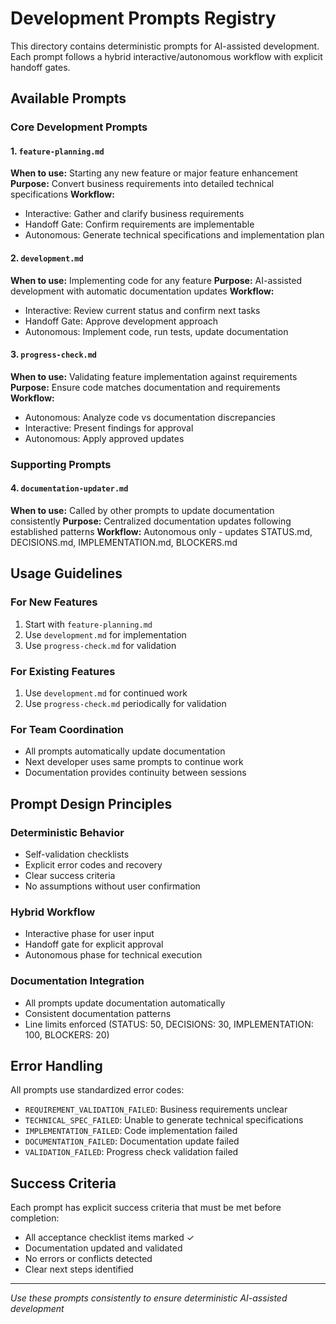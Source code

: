 # Development Prompts Registry

This directory contains deterministic prompts for AI-assisted development. Each prompt follows a hybrid interactive/autonomous workflow with explicit handoff gates.

## Available Prompts

### Core Development Prompts

#### 1. `feature-planning.md`
**When to use:** Starting any new feature or major feature enhancement
**Purpose:** Convert business requirements into detailed technical specifications
**Workflow:** 
- Interactive: Gather and clarify business requirements
- Handoff Gate: Confirm requirements are implementable
- Autonomous: Generate technical specifications and implementation plan

#### 2. `development.md`
**When to use:** Implementing code for any feature
**Purpose:** AI-assisted development with automatic documentation updates
**Workflow:**
- Interactive: Review current status and confirm next tasks
- Handoff Gate: Approve development approach
- Autonomous: Implement code, run tests, update documentation

#### 3. `progress-check.md`
**When to use:** Validating feature implementation against requirements
**Purpose:** Ensure code matches documentation and requirements
**Workflow:**
- Autonomous: Analyze code vs documentation discrepancies
- Interactive: Present findings for approval
- Autonomous: Apply approved updates

### Supporting Prompts

#### 4. `documentation-updater.md`
**When to use:** Called by other prompts to update documentation consistently
**Purpose:** Centralized documentation updates following established patterns
**Workflow:** Autonomous only - updates STATUS.md, DECISIONS.md, IMPLEMENTATION.md, BLOCKERS.md

## Usage Guidelines

### For New Features
1. Start with `feature-planning.md`
2. Use `development.md` for implementation
3. Use `progress-check.md` for validation

### For Existing Features
1. Use `development.md` for continued work
2. Use `progress-check.md` periodically for validation

### For Team Coordination
- All prompts automatically update documentation
- Next developer uses same prompts to continue work
- Documentation provides continuity between sessions

## Prompt Design Principles

### Deterministic Behavior
- Self-validation checklists
- Explicit error codes and recovery
- Clear success criteria
- No assumptions without user confirmation

### Hybrid Workflow
- Interactive phase for user input
- Handoff gate for explicit approval
- Autonomous phase for technical execution

### Documentation Integration
- All prompts update documentation automatically
- Consistent documentation patterns
- Line limits enforced (STATUS: 50, DECISIONS: 30, IMPLEMENTATION: 100, BLOCKERS: 20)

## Error Handling

All prompts use standardized error codes:
- `REQUIREMENT_VALIDATION_FAILED`: Business requirements unclear
- `TECHNICAL_SPEC_FAILED`: Unable to generate technical specifications
- `IMPLEMENTATION_FAILED`: Code implementation failed
- `DOCUMENTATION_FAILED`: Documentation update failed
- `VALIDATION_FAILED`: Progress check validation failed

## Success Criteria

Each prompt has explicit success criteria that must be met before completion:
- All acceptance checklist items marked ✓
- Documentation updated and validated
- No errors or conflicts detected
- Clear next steps identified

---
*Use these prompts consistently to ensure deterministic AI-assisted development* 